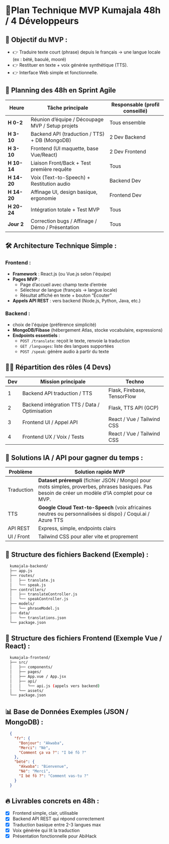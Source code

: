 # 🚀Plan Technique MVP Kumajala 48h / 4 Développeurs

## 🎯 Objectif du MVP :
- 👉 Traduire texte court (phrase) depuis le français → une langue locale (ex : bété, baoulé, mooré)
- 👉 Restituer en texte + voix générée synthétique (TTS).
- 👉 Interface Web simple et fonctionnelle.

## 📅 Planning des 48h en Sprint Agile

| Heure       | Tâche principale                                 | Responsable (profil conseillé) |
| ----------- | ------------------------------------------------ | ------------------------------ |
| **H 0-2**   | Réunion d’équipe / Découpage MVP / Setup projets | Tous ensemble                  |
| **H 3-10**  | Backend API (traduction / TTS) + DB (MongoDB)    | 2 Dev Backend                  |
| **H 3-10**  | Frontend (UI maquette, base Vue/React)           | 2 Dev Frontend                 |
| **H 10-14** | Liaison Front/Back + Test première requête       | Tous                           |
| **H 14-20** | Voix (Text-to-Speech) + Restitution audio        | Backend Dev                    |
| **H 14-20** | Affinage UI, design basique, ergonomie           | Frontend Dev                   |
| **H 20-24** | Intégration totale + Test MVP                    | Tous                           |
| **Jour 2**  | Correction bugs / Affinage / Démo / Présentation | Tous                           |

## 🛠️ Architecture Technique Simple :

### Frontend :
- **Framework** : React.js (ou Vue.js selon l'équipe)
- **Pages MVP** :
  - Page d’accueil avec champ texte d’entrée
  - Sélecteur de langue (français → langue locale)
  - Résultat affiché en texte + bouton “Écouter”
- **Appels API REST** : vers backend (Node.js, Python, Java, etc.)

### Backend :
- choix de l'équipe (préférence simplicité)
- **MongoDB/Fibase** (hébergement Atlas, stocke vocabulaire, expressions)
- **Endpoints essentiels** :
  - `POST /translate`: reçoit le texte, renvoie la traduction
  - `GET /languages`:  liste des langues supportées
  - `POST /speak`: génère audio à partir du texte

## 🧑‍💻 Répartition des rôles (4 Devs)

| Dev | Mission principale                            | Techno                            |
| --- | --------------------------------------------- | --------------------------------- |
| 1   | Backend API traduction / TTS                  | Flask, Firebase, TensorFlow       |
| 2   | Backend intégration TTS / Data / Optimisation | Flask, TTS API (GCP) |
| 3   | Frontend UI / Appel API                       | React / Vue / Tailwind CSS        |
| 4   | Frontend UX / Voix / Tests                    | React / Vue / Tailwind CSS        |

## 🔑 Solutions IA / API pour gagner du temps :

| Problème   | Solution rapide MVP                                                                                                                                  |
| ---------- | ---------------------------------------------------------------------------------------------------------------------------------------------------- |
| Traduction | **Dataset prérempli** (fichier JSON / Mongo) pour mots simples, proverbes, phrases basiques. Pas besoin de créer un modèle d’IA complet pour ce MVP. |
| TTS        | **Google Cloud Text-to-Speech** (voix africaines neutres ou personnalisées si dispo) / Coqui.ai / Azure TTS                                          |
| API REST   | Express, simple, endpoints clairs                                                                                                                    |
| UI / Front | Tailwind CSS pour aller vite et proprement                                                                                                           |

## 📂 Structure des fichiers Backend (Exemple) :

```bash
  kumajala-backend/
  ├── app.js
  ├── routes/
  │   ├── translate.js
  │   └── speak.js
  ├── controllers/
  │   ├── translateController.js
  │   └── speakController.js
  ├── models/
  │   └── phraseModel.js
  ├── data/
  │   └── translations.json
  └── package.json
```

## 📂 Structure des fichiers Frontend (Exemple Vue / React) :

```bash
  kumajala-frontend/
  ├── src/
  │   ├── components/
  │   ├── pages/
  │   ├── App.vue / App.jsx
  │   ├── api/
  │   │   └── api.js (appels vers backend)
  │   └── assets/
  └── package.json
```

## 📊 Base de Données Exemples (JSON / MongoDB) :

```json
  {
    "fr": {
      "Bonjour": "Akwaba",
      "Merci": "Nè",
      "Comment ça va ?": "I bé fô ?"
    },
    "bété": {
      "Akwaba": "Bienvenue",
      "Nè": "Merci",
      "I bé fô ?": "Comment vas-tu ?"
    }
  }
```

## 🔥 Livrables concrets en 48h :
- [x] Frontend simple, clair, utilisable
- [x] Backend API REST qui répond correctement
- [x] Traduction basique entre 2-3 langues max
- [x] Voix générée qui lit la traduction
- [x] Présentation fonctionnelle pour AbiHack
